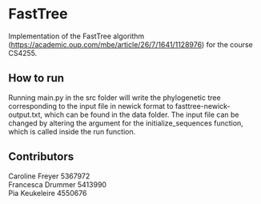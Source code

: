 # FastTree

Implementation of the FastTree algorithm (https://academic.oup.com/mbe/article/26/7/1641/1128976) for the course CS4255.

## How to run

Running main.py in the src folder will write the phylogenetic tree corresponding to the input file in newick format to fasttree-newick-output.txt, which can be found in the data folder.
The input file can be changed by altering the argument for the initialize_sequences function, which is called inside the run function.

## Contributors

Caroline Freyer 5367972  
Francesca Drummer 5413990  
Pia Keukeleire 4550676  
